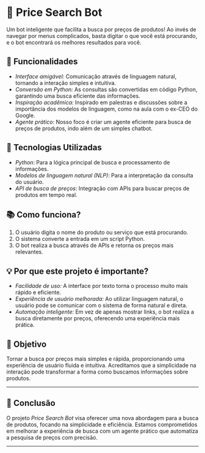 # 🛒 Price Search Bot

Um bot inteligente que facilita a busca por preços de produtos! Ao invés de navegar por menus complicados, basta digitar o que você está procurando, e o bot encontrará os melhores resultados para você.

## 🚀 Funcionalidades

- *Interface amigável:* Comunicação através de linguagem natural, tornando a interação simples e intuitiva.
- *Conversão em Python:* As consultas são convertidas em código Python, garantindo uma busca eficiente das informações.
- *Inspiração acadêmica:* Inspirado em palestras e discussões sobre a importância dos modelos de linguagem, como na aula com o ex-CEO do Google.
- *Agente prático:* Nosso foco é criar um agente eficiente para busca de preços de produtos, indo além de um simples chatbot.

## 🔧 Tecnologias Utilizadas

- *Python*: Para a lógica principal de busca e processamento de informações.
- *Modelos de linguagem natural (NLP)*: Para a interpretação da consulta do usuário.
- *API de busca de preços*: Integração com APIs para buscar preços de produtos em tempo real.

## 📚 Como funciona?

1. O usuário digita o nome do produto ou serviço que está procurando.
2. O sistema converte a entrada em um script Python.
3. O bot realiza a busca através de APIs e retorna os preços mais relevantes.

## 💡 Por que este projeto é importante?

- *Facilidade de uso:* A interface por texto torna o processo muito mais rápido e eficiente.
- *Experiência de usuário melhorada:* Ao utilizar linguagem natural, o usuário pode se comunicar com o sistema de forma natural e direta.
- *Automação inteligente:* Em vez de apenas mostrar links, o bot realiza a busca diretamente por preços, oferecendo uma experiência mais prática.

## 🎯 Objetivo

Tornar a busca por preços mais simples e rápida, proporcionando uma experiência de usuário fluida e intuitiva. Acreditamos que a simplicidade na interação pode transformar a forma como buscamos informações sobre produtos.

---

## 📝 Conclusão

O projeto *Price Search Bot* visa oferecer uma nova abordagem para a busca de produtos, focando na simplicidade e eficiência. Estamos comprometidos em melhorar a experiência de busca com um agente prático que automatiza a pesquisa de preços com precisão.

---
